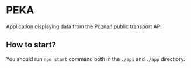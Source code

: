 # PEKA

Application displaying data from the Poznań public transport API

## How to start?

You should run `npm start` command both in the `./api` and `./app` directiory.